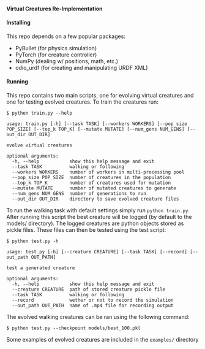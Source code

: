 #### Virtual Creatures Re-Implementation

#### Installing

This repo depends on a few popular packages:
    
- PyBullet (for physics simulation)
- PyTorch (for creature controller)
- NumPy (dealing w/ positions, math, etc.)
- odio_urdf (for creating and manipulating URDF XML)

#### Running

This repo contains two main scripts, one for evolving virtual creatures and one for testing evolved creatures. To train the creatures run:

```
$ python train.py --help

usage: train.py [-h] [--task TASK] [--workers WORKERS] [--pop_size POP_SIZE] [--top_k TOP_K] [--mutate MUTATE] [--num_gens NUM_GENS] [--out_dir OUT_DIR]

evolve virtual creatures

optional arguments:
  -h, --help           show this help message and exit
  --task TASK          walking or following
  --workers WORKERS    number of workers in multi-processing pool
  --pop_size POP_SIZE  number of creatures in the population
  --top_k TOP_K        number of creatures used for mutation
  --mutate MUTATE      number of mutated creatures to generate
  --num_gens NUM_GENS  number of generations to run
  --out_dir OUT_DIR    directory to save evolved creature files
```

To run the walking task with default settings simply run `python train.py`. After running this script the best creature will be logged (by default to the models/ directory). The logged creatures are python objects stored as pickle files. These files can then be tested using the test script:

```
$ python test.py -h

usage: test.py [-h] [--creature CREATURE] [--task TASK] [--record] [--out_path OUT_PATH]

test a generated creature

optional arguments:
  -h, --help           show this help message and exit
  --creature CREATURE  path of stored creature pickle file
  --task TASK          walking or following
  --record             wether or not to record the simulation
  --out_path OUT_PATH  name of .mp4 file for recording output
```

The evolved walking creatures can be ran using the following command:

```
$ python test.py --checkpoint models/best_100.pkl
```

Some examples of evolved creatures are included in the `examples/` directory

